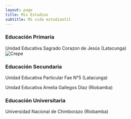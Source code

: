 ```yaml
---
layout: page
title: Mis Estudios 
subtitle: Mi vida estudiantil   
---
```


### Educación Primaria

Unidad Educativa Sagrado Corazon de Jesús (Latacunga)<br>
 ![Crepe](https://i.postimg.cc/Y2NCdK9J/sagrado.png) 



### Educación Secundaria
Unidad Educativa Particular Fae N°5 (Latacunga)


Unidad Educativa Amelia Gallegos Díaz (Riobamba)



### Educación Universitaria
Universidad Nacional de Chimborazo (Riobamba)



